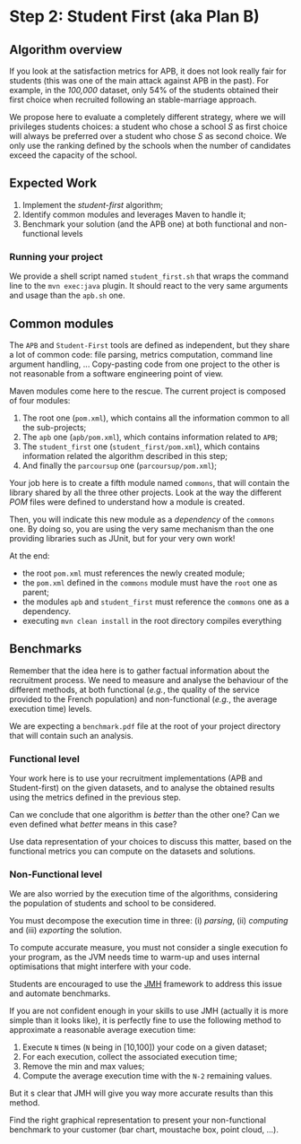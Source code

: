 # Step 2: Student First (aka Plan B)

## Algorithm overview

If you look at the satisfaction metrics for APB, it does not look really fair for students (this was one of the main attack against APB in the past). For example, in the _100,000_ dataset, only 54% of the students obtained their first choice when recruited following an stable-marriage approach.

We propose here to evaluate a completely different strategy, where we will privileges students choices: a student who chose a school _S_ as first choice will always be preferred over a student who chose _S_ as second choice. We only use the ranking defined by the schools when the number of candidates exceed the capacity of the school.


## Expected Work

  1. Implement the _student-first_ algorithm;
  2. Identify common modules and leverages Maven to handle it;
  3. Benchmark your solution (and the APB one) at both functional and non-functional levels

### Running your project

We provide a shell script named `student_first.sh` that wraps the command line to the `mvn exec:java` plugin. It should react to the very same arguments and usage than the `apb.sh` one.

## Common modules

The `APB` and `Student-First` tools are defined as independent, but they share a lot of common code: file parsing, metrics computation, command line argument handling, ... Copy-pasting code from one project to the other is not reasonable from a software engineering point of view.

Maven modules come here to the rescue. The current project is composed of four modules:

  1. The root one (`pom.xml`), which contains all the information common to all the sub-projects;
  2. The `apb` one (`apb/pom.xml`), which contains information related to `APB`;
  3. The `student_first` one (`student_first/pom.xml`), which contains information related the algorithm described in this step;
  4. And finally the `parcoursup` one (`parcoursup/pom.xml`);

Your job here is to create a fifth module named `commons`, that will contain the library shared by all the three other projects. Look at the way the different _POM_ files were defined to understand how a module is created. 

Then, you will indicate this new module as a _dependency_ of the `commons` one. By doing so, you are using the very same mechanism than the one providing libraries such as JUnit, but for your very own work!

At the end:

  * the root `pom.xml` must references the newly created module;
  * the `pom.xml` defined in the `commons` module must have the `root` one as parent;
  * the modules `apb` and `student_first` must reference the `commons` one as a dependency.
  * executing `mvn clean install` in the root directory compiles everything

## Benchmarks

Remember that the idea here is to gather factual information about the recruitment process. We need to measure and analyse the behaviour of the different methods, at both functional (_e.g._, the quality of the service provided to the French population) and non-functional (_e.g._, the average execution time) levels.

We are expecting a `benchmark.pdf` file at the root of your project directory that will contain such an analysis.
  
### Functional level

Your work here is to use your recruitment implementations (APB and Student-first) on the given datasets, and to analyse the obtained results using the metrics defined in the previous step.

Can we conclude that one algorithm is _better_ than the other one? Can we even defined what _better_ means in this case?

Use data representation of your choices to discuss this matter, based on the functional metrics you can compute on the datasets and solutions.

### Non-Functional level

We are also worried by the execution time of the algorithms, considering the population of students and school to be considered. 

You must decompose the execution time in three: (i) _parsing_, (ii) _computing_ and (iii) _exporting_ the solution.

To compute accurate measure, you must not consider a single execution fo your program, as the JVM needs time to warm-up and uses internal optimisations that might interfere with your code. 

Students are encouraged to use the [JMH](https://openjdk.java.net/projects/code-tools/jmh/) framework to address this issue and automate benchmarks.

If you are not confident enough in your skills to use JMH (actually it is more simple than it looks like), it is perfectly fine to use the following method to approximate a reasonable average execution time:

  1. Execute `N` times (`N` being in [10,100]) your code on a given dataset;
  2. For each execution, collect the associated execution time;
  3. Remove the min and max values;
  4. Compute the average execution time with the `N-2` remaining values.


But it s clear that JMH will give you way more accurate results than this method.

Find the right graphical representation to present your non-functional benchmark to your customer (bar chart, moustache box, point cloud, ...).





